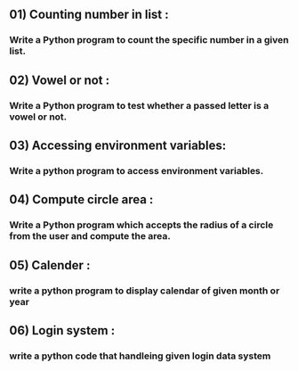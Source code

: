                                                 
## 01) Counting number in list :   
   ### Write a Python program to count the specific number  in a given list.
## 02) Vowel or not : 
  ### Write a Python program to test whether a passed letter is a vowel or not.
## 03) Accessing environment variables:
   ### Write a python program to access environment variables.
## 04) Compute circle area :
   ### Write a Python program which accepts the radius of a circle from the user and compute the area.
## 05) Calender :
   ### write a python program to display calendar of given month or year
## 06) Login system :
   ### write a python code that handleing given login data system
